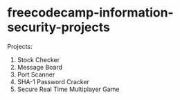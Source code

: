 # freecodecamp-information-security-projects

Projects:

1. Stock Checker
2. Message Board
3. Port Scanner
4. SHA-1 Password Cracker
5. Secure Real Time Multiplayer Game

